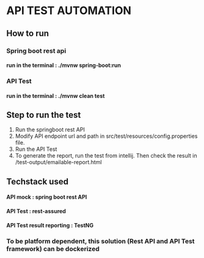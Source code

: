 # API TEST AUTOMATION

## How to run
### Spring boot rest api 
#### run in the terminal : ./mvnw spring-boot:run
### API Test
#### run in the terminal : ./mvnw clean test

## Step to run the test
1. Run the springboot rest API
2. Modify API endpoint url and path in src/test/resources/config.properties file.
3. Run the API Test
4. To generate the report, run the test from intellij. Then check the result in /test-output/emailable-report.html

## Techstack used
#### API mock : spring boot rest API
#### API Test : rest-assured
#### API Test result reporting : TestNG

### To be platform dependent, this solution (Rest API and API Test framework) can be dockerized
